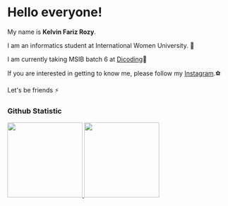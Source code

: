# Hello everyone! 

My name is **Kelvin Fariz Rozy**.<br>

I am an informatics student at International Women University. 🏫<br>

I am currently taking MSIB batch 6 at [Dicoding](https://www.dicoding.com/)🚀<br>

If you are interested in getting to know me, please follow my [Instagram](https://www.instagram.com/whovinnn/).⚽ <br>

Let's be friends ⚡
### Github Statistic
<p align="left">
<a href="https://github.com/kelvinfariz">
  <img height="170em" src="https://github-readme-stats-eight-theta.vercel.app/api?username=dimasmds&show_icons=true&theme=algolia&include_all_commits=true&count_private=true"/>
  <img height="170em" src="https://github-readme-stats-eight-theta.vercel.app/api/top-langs/?username=dimasmds&layout=compact&langs_count=8&theme=algolia"/>
</a>
</p>

<!--
**kelvinfariz/kelvinfariz** is a ✨ _special_ ✨ repository because its `README.md` (this file) appears on your GitHub profile.
Saya seorang **Curriculum Developer** di [Dicoding](https://www.dicoding.com/).<br>
Here are some ideas to get you started:

- 🔭 I’m currently working on ...
- 🌱 I’m currently learning ...
- 👯 I’m looking to collaborate on ...
- 🤔 I’m looking for help with ...
- 💬 Ask me about ...
- 📫 How to reach me: ...
- 😄 Pronouns: ...
- ⚡ Fun fact: ...
-->
